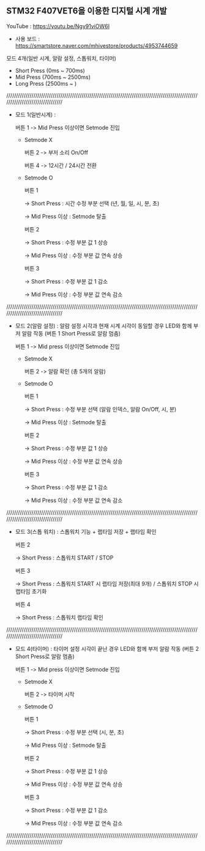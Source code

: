   STM32 F407VET6을 이용한 디지털 시계 개발
  -----------
  YouTube : https://youtu.be/Ngy91viOW6I
  - 사용 보드 : https://smartstore.naver.com/mhivestore/products/4953744659

  모드 4개(일반 시계, 알람 설정, 스톱워치, 타이머)

- Short Press (0ms ~ 700ms)
- Mid Press (700ms ~ 2500ms)
- Long Press (2500ms ~ )

////////////////////////////////////////////////////////////////////////////////////////////////////////////////////////////////

- 모드 1(일반시계) :
  
  버튼 1 -> Mid Press 이상이면 Setmode 진입
  
  - Setmode X

    버튼 2 -> 부저 소리 On/Off
    
    버튼 4 -> 12시간 / 24시간 전환
    
  - Setmode O

    버튼 1

    -> Short Press : 시간 수정 부분 선택 (년, 월, 일, 시, 분, 초)

    -> Mid Press 이상 : Setmode 탈출

    버튼 2

    -> Short Press : 수정 부분 값 1 상승

    -> Mid Press 이상 : 수정 부분 값 연속 상승

    버튼 3

    -> Short Press : 수정 부분 값 1 감소

    -> Mid Press 이상 : 수정 부분 값 연속 감소

////////////////////////////////////////////////////////////////////////////////////////////////////////////////////////////////


- 모드 2(알람 설정) :  알람 설정 시각과 현재 시계 시각이 동일할 경우 LED와 함께 부저 알람 작동 (버튼 1 Short Press로 알람 멈춤)

  버튼 1 -> Mid press 이상이면 Setmode 진입
  
  - Setmode X

    버튼 2 -> 알람 확인 (총 5개의 알람)
    
  - Setmode O

    버튼 1

    -> Short Press : 수정 부분 선택 (알람 인덱스, 알람 On/Off, 시, 분)

    -> Mid Press 이상 : Setmode 탈출

    버튼 2

    -> Short Press : 수정 부분 값 1 상승

    -> Mid Press 이상 : 수정 부분 값 연속 상승

    버튼 3

    -> Short Press : 수정 부분 값 1 감소

    -> Mid Press 이상 : 수정 부분 값 연속 감소

////////////////////////////////////////////////////////////////////////////////////////////////////////////////////////////////


- 모드 3(스톱 워치) :  스톱워치 기능 + 랩타임 저장 + 랩타임 확인

    버튼 2

    -> Short Press : 스톱워치 START / STOP
  
    버튼 3

    -> Short Press : 스톱워치 START 시 랩타임 저장(최대 9개) / 스톱워치 STOP 시 랩타임 초기화

    버튼 4

    -> Short Press : 스톱워치 랩타임 확인

////////////////////////////////////////////////////////////////////////////////////////////////////////////////////////////////


- 모드 4(타이머) :  타이머 설정 시각이 끝난 경우 LED와 함께 부저 알람 작동 (버튼 2 Short Press로 알람 멈춤)

  버튼 1 -> Mid press 이상이면 Setmode 진입
  
  - Setmode X

    버튼 2 -> 타이머 시작
    
  - Setmode O

    버튼 1

    -> Short Press : 수정 부분 선택 (시, 분, 초)

    -> Mid Press 이상 : Setmode 탈출

    버튼 2

    -> Short Press : 수정 부분 값 1 상승

    -> Mid Press 이상 : 수정 부분 값 연속 상승

    버튼 3

    -> Short Press : 수정 부분 값 1 감소

    -> Mid Press 이상 : 수정 부분 값 연속 감소

////////////////////////////////////////////////////////////////////////////////////////////////////////////////////////////////
